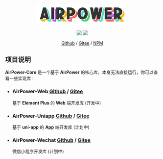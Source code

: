 <p align="center">
  <img width="300" src="./docs/airpower-bg.svg"/>
</p>

<p align="center">
  <img src="https://svg.hamm.cn?key=Lang&value=TypeScript&bg=green"/>
  <img src="https://svg.hamm.cn?key=Build&value=Vite"/>
</p>

<p align="center">
<a href="https://github.com/AirPowerTeam/AirPower-Core">Github</a> /
  <a href="https://gitee.com/air-power/AirPower4T">Gitee</a>  /
  <a href="https://www.npmjs.com/package/@airpower/core">NPM</a> 
</p>

## 项目说明

**AirPower-Core** 是一个基于 **AirPower** 的核心库，本身无法直接运行，你可以查看一些实现库：

- ### AirPower-Web [Github](https://github.com/AirPowerTeam/AirPower-Web) / [Gitee](https://github.com/air-power/AirPower-Web)

  基于 **Element Plus** 的 **Web** 端开发库 (开发中)

- ### AirPower-Uniapp [Github](https://github.com/AirPowerTeam/AirPower-Uniapp) / [Gitee](https://github.com/air-power/AirPower-Uniapp)

  基于 **uni-app** 的 **App** 端开发库 (计划中)

- ### AirPower-Wechat [Github](https://github.com/AirPowerTeam/AirPower-Wechat) / [Gitee](https://github.com/air-power/AirPower-Wechat)

  微信小程序开发库 (计划中)

